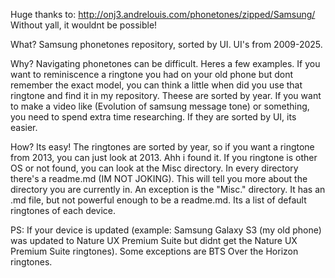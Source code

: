 Huge thanks to: http://onj3.andrelouis.com/phonetones/zipped/Samsung/
Without yall, it wouldnt be possible!

What?
Samsung phonetones repository, sorted by UI. UI's from 2009-2025.

Why?
Navigating phonetones can be difficult. Heres a few examples. If you want to reminiscence a ringtone you had on your old phone but dont remember the exact model, you can think a little when did you use that ringtone and find it in my repository. Theese are sorted by year. If you want to make a video like (Evolution of samsung message tone) or something, you need to spend extra time researching. If they are sorted by UI, its easier.

How?
Its easy! The ringtones are sorted by year, so if you want a ringtone from 2013, you can just look at 2013. Ahh i found it. If you ringtone is other OS or not found, you can look at the Misc directory.
In every directory there's a readme.md (IM NOT JOKING). This will tell you more about the directory you are currently in. An exception is the "Misc." directory. It has an .md file, but not powerful enough to be a readme.md. Its a list of default ringtones of each device.

PS: If your device is updated (example: Samsung Galaxy S3 (my old phone) was updated to Nature UX Premium Suite but didnt get the Nature UX Premium Suite ringtones). Some exceptions are BTS Over the Horizon ringtones.
